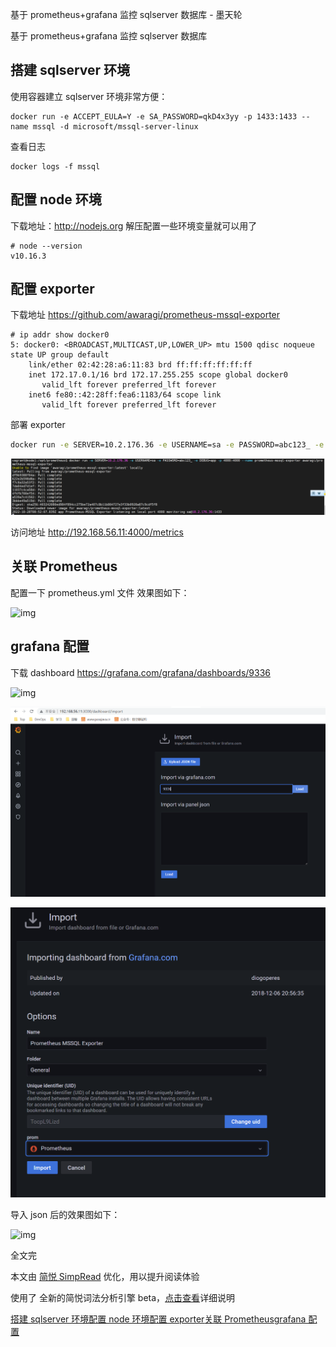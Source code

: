 基于 prometheus+grafana 监控 sqlserver 数据库 - 墨天轮

基于 prometheus+grafana 监控 sqlserver 数据库

## 搭建 sqlserver 环境



使用容器建立 sqlserver 环境非常方便：



```
docker run -e ACCEPT_EULA=Y -e SA_PASSWORD=qkD4x3yy -p 1433:1433 --name mssql -d microsoft/mssql-server-linux
```



查看日志



```
docker logs -f mssql
```



## 配置 node 环境



下载地址：http://nodejs.org
解压配置一些环境变量就可以用了



```
# node --version
v10.16.3
```



## 配置 exporter



下载地址 https://github.com/awaragi/prometheus-mssql-exporter



```
# ip addr show docker0
5: docker0: <BROADCAST,MULTICAST,UP,LOWER_UP> mtu 1500 qdisc noqueue state UP group default 
    link/ether 02:42:28:a6:11:83 brd ff:ff:ff:ff:ff:ff
    inet 172.17.0.1/16 brd 172.17.255.255 scope global docker0
       valid_lft forever preferred_lft forever
    inet6 fe80::42:28ff:fea6:1183/64 scope link 
       valid_lft forever preferred_lft forever
```



部署 exporter



```sh
docker run -e SERVER=10.2.176.36 -e USERNAME=sa -e PASSWORD=abc123_ -e DEBUG=app -p 4000:4000 --name prometheus-mssql-exporter awaragi/prometheus-mssql-exporter
```



![image-20221028170309423](03.Docker_Prometheus_SQLServer.assets/image-20221028170309423.png)



访问地址
http://192.168.56.11:4000/metrics



## 关联 Prometheus



配置一下 prometheus.yml 文件
效果图如下：

![img](https://obs-emcsapp-public.obs.cn-north-4.myhwclouds.com/image%2Feditor%2Fd5538c72-6825-4d90-b968-8b2a126886dd.png)





## grafana 配置



下载 dashboard
https://grafana.com/grafana/dashboards/9336





![img](https://obs-emcsapp-public.obs.cn-north-4.myhwclouds.com/image%2Feditor%2Fcff6d6cf-e34f-4682-b327-8268032c13d8.png)

![](03.Docker_Prometheus_SQLServer.assets/image-20221028170707904.png)

![image-20221028170727380](03.Docker_Prometheus_SQLServer.assets/image-20221028170727380.png)

导入 json 后的效果图如下：

![img](https://obs-emcsapp-public.obs.cn-north-4.myhwclouds.com/image%2Feditor%2Ffc7e1527-53ff-433d-a7fa-986380a52c9f.png)





全文完

本文由 [简悦 SimpRead](http://ksria.com/simpread) 优化，用以提升阅读体验

使用了 全新的简悦词法分析引擎 beta，[点击查看](http://ksria.com/simpread/docs/#/词法分析引擎)详细说明





[搭建 sqlserver 环境](https://www.modb.pro/db/28843#sr-toc-0)[配置 node 环境](https://www.modb.pro/db/28843#sr-toc-1)[配置 exporter](https://www.modb.pro/db/28843#sr-toc-2)[关联 Prometheus](https://www.modb.pro/db/28843#sr-toc-3)[grafana 配置](https://www.modb.pro/db/28843#sr-toc-4)